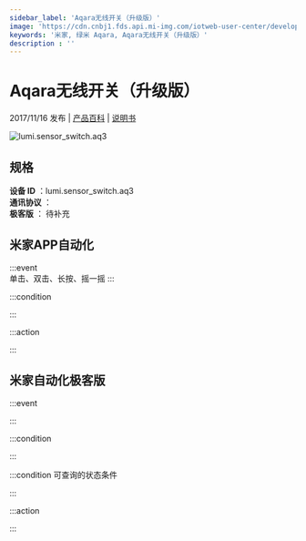 ```yaml
---
sidebar_label: 'Aqara无线开关（升级版）'
image: 'https://cdn.cnbj1.fds.api.mi-img.com/iotweb-user-center/developer_1679069107221pwuacorG.png?GalaxyAccessKeyId=AKVGLQWBOVIRQ3XLEW&Expires=9223372036854775807&Signature=gwaWuZzN6rqhd0MZltHejU8NMrA='
keywords: '米家, 绿米 Aqara, Aqara无线开关（升级版）'
description : ''
---
```

# Aqara无线开关（升级版）

2017/11/16 发布 | [产品百科](https://home.mi.com/webapp/content/baike/product/index.html?model=lumi.sensor_switch.aq3/) | [说明书](https://home.mi.com/views/introduction.html?model=lumi.sensor_switch.aq3&region=cn)

![lumi.sensor_switch.aq3](https://cdn.cnbj1.fds.api.mi-img.com/iotweb-user-center/developer_1679069107221pwuacorG.png?GalaxyAccessKeyId=AKVGLQWBOVIRQ3XLEW&Expires=9223372036854775807&Signature=gwaWuZzN6rqhd0MZltHejU8NMrA=)

## 规格  
> 
**设备 ID** ：lumi.sensor_switch.aq3  
**通讯协议** ：  
**极客版**  ： 待补充 


## 米家APP自动化  

:::event  
单击、双击、长按、摇一摇
:::

:::condition  

:::

:::action   

:::

## 米家自动化极客版  

:::event  

:::

:::condition  

:::

:::condition 可查询的状态条件  

:::

:::action  

:::

        
